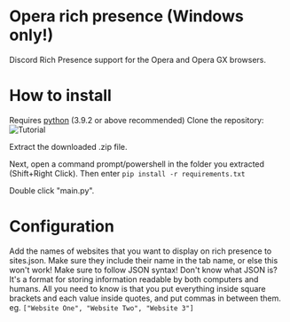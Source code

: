 # Opera rich presence (Windows only!)
Discord Rich Presence support for the Opera and Opera GX browsers.
# How to install
Requires [python](https://www.python.org/downloads/) (3.9.2 or above recommended)
Clone the repository:
![Tutorial](https://i.imgur.com/fnULDpG.png "Tutorial")

Extract the downloaded .zip file.

Next, open a command prompt/powershell in the folder you extracted (Shift+Right Click). Then enter `pip install -r requirements.txt`

Double click "main.py".
# Configuration
Add the names of websites that you want to display on rich presence to sites.json. Make sure they include their name in the tab name, or else this won't work! Make sure to follow JSON syntax! Don't know what JSON is? It's a format for storing information readable by both computers and humans. All you need to know is that you put everything inside square brackets and each value inside quotes, and put commas in between them. eg. `["Website One", "Website Two", "Website 3"]`
